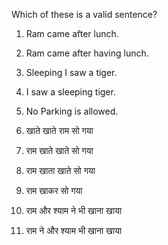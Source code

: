 Which of these is a valid sentence?

1. Ram came after lunch.
2. Ram came after having lunch.
3. Sleeping I saw a tiger.
4. I saw a sleeping tiger.
5. No Parking is allowed.





1. खाते खाते राम सो गया
2. राम खाते खाते सो गया
3. राम खाता खाते सो गया
4. राम खाकर सो गया
5. राम और श्याम ने भी खाना खाया
6. राम ने और श्याम भी खाना खाया


